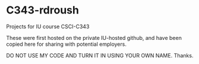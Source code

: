 # C343-rdroush
Projects for IU course CSCI-C343

These were first hosted on the private IU-hosted github, and have been copied here
for sharing with potential employers.

DO NOT USE MY CODE AND TURN IT IN USING YOUR OWN NAME. Thanks.
